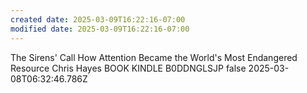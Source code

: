 ```yaml
---
created date: 2025-03-09T16:22:16-07:00
modified date: 2025-03-09T16:22:16-07:00
---
```

The Sirens' Call
How Attention Became the World's Most Endangered Resource
Chris Hayes
BOOK
KINDLE
B0DDNGLSJP
false
2025-03-08T06:32:46.786Z
